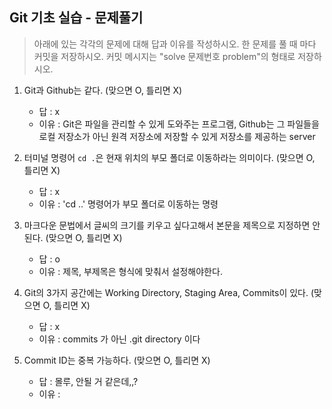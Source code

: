 ## Git 기초 실습 - 문제풀기

> 아래에 있는 각각의 문제에 대해 답과 이유를 작성하시오.
> 한 문제를 풀 때 마다 커밋을 저장하시오. 커밋 메시지는 "solve 문제번호 problem"의 형태로 저장하시오.

1. Git과 Github는 같다. (맞으면 O, 틀리면 X)

   - 답 : x
   - 이유 : Git은 파일을 관리할 수 있게 도와주는 프로그램, Github는 그 파일들을 로컬 저장소가 아닌 원격 저장소에 저장할 수 있게 저장소를 제공하는 server

2. 터미널 명령어 `cd .`은 현재 위치의 부모 폴더로 이동하라는 의미이다. (맞으면 O, 틀리면 X)

   - 답 : x
   - 이유 : 'cd ..' 명령어가 부모 폴더로 이동하는 명령

3. 마크다운 문법에서 글씨의 크기를 키우고 싶다고해서 본문을 제목으로 지정하면 안된다. (맞으면 O, 틀리면 X)

   - 답 : o
   - 이유 : 제목, 부제목은 형식에 맞춰서 설정해야한다.

4. Git의 3가지 공간에는 Working Directory, Staging Area, Commits이 있다. (맞으면 O, 틀리면 X)

   - 답 : x
   - 이유 : commits 가 아닌 .git directory 이다

5. Commit ID는 중복 가능하다. (맞으면 O, 틀리면 X)
   - 답 : 몰루, 안될 거 같은데,,?
   - 이유 :
